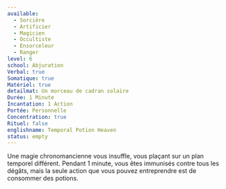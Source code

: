 ```yaml
---
available:
  - Sorcière
  - Artificier
  - Magicien
  - Occultiste
  - Ensorceleur
  - Ranger
level: 6
school: Abjuration
Verbal: true
Somatique: true
Matériel: true
detailmat: Un morceau de cadran solaire
Durée: 1 Minute
Incantation: 1 Action
Portée: Personnelle
Concentration: true
Rituel: false
englishname: Temporal Potion Heaven
status: empty
---
```

Une magie chronomancienne vous insuffle, vous plaçant sur un plan temporel différent. Pendant 1 minute, vous êtes immunisés contre tous les dégâts, mais la seule action que vous pouvez entreprendre est de consommer des potions.